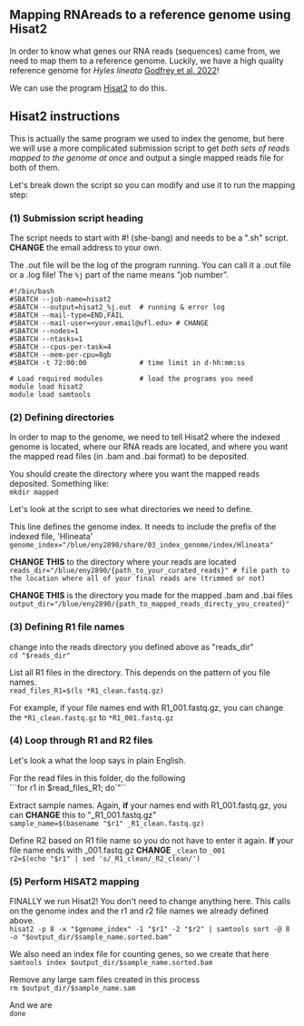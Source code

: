 ## Mapping RNAreads to a reference genome using Hisat2

In order to know what genes our RNA reads (sequences) came from, we need to map them to a reference genome. Luckily, we have a high quality reference genome for *Hyles lineata* [Godfrey et al. 2022](https://academic.oup.com/g3journal/article/13/6/jkad090/7147210)!  

We can use the program [Hisat2](https://daehwankimlab.github.io/hisat2/) to do this.  

## Hisat2 instructions  

This is actually the same program we used to index the genome, but here we will use a more complicated submission script to get *both sets of reads mapped to the genome at once* and output a single mapped reads file for both of them.   



Let's break down the script so you can modify and use it to run the mapping step:

### (1) Submission script heading   

The script needs to start with #! (she-bang) and needs to be a ".sh" script. **CHANGE** the email address to your own.  

The .out file will be the log of the program running. You can call it a .out file or a .log file! The ```%j``` part of the name means "job number".  

```
#!/bin/bash
#SBATCH --job-name=hisat2
#SBATCH --output=hisat2_%j.out  # running & error log
#SBATCH --mail-type=END,FAIL
#SBATCH --mail-user=<your.email@ufl.edu> # CHANGE
#SBATCH --nodes=1
#SBATCH --ntasks=1
#SBATCH --cpus-per-task=4
#SBATCH --mem-per-cpu=8gb
#SBATCH -t 72:00:00             # time limit in d-hh:mm:ss

# Load required modules         # load the programs you need
module load hisat2
module load samtools
```

### (2) Defining directories  

In order to map to the genome, we need to tell Hisat2 where the indexed genome is located, where our RNA reads are located, and where you want the mapped read files (in .bam and .bai format) to be deposited.  

You should create the directory where you want the mapped reads deposited. Something like:  
```mkdir mapped```  

Let's look at the script to see what directories we need to define.  

This line defines the genome index. It needs to include the prefix of the indexed file, 'Hlineata'  
```genome_index="/blue/eny2890/share/03_index_genome/index/Hlineata" ```  

**CHANGE THIS** to the directory where your reads are located  
```reads_dir="/blue/eny2890/{path_to_your_curated_reads}" # file path to the location where all of your final reads are (trimmed or not)```

**CHANGE THIS** is the directory you made for the mapped .bam and .bai files  
```output_dir="/blue/eny2890/{path_to_mapped_reads_directy_you_created}"``` 


### (3) Defining R1 file names

change into the reads directory you defined above as "reads_dir"  
```cd "$reads_dir"```  

List all R1 files in the directory. This depends on the pattern of you file names.  
```read_files_R1=$(ls *R1_clean.fastq.gz)```  

For example, if your file names end with R1_001.fastq.gz, you can change the ```*R1_clean.fastq.gz``` to ```*R1_001.fastq.gz```  

### (4) Loop through R1 and R2 files 

Let's look a what the loop says in plain English.  

For the read files in this folder, do the following  
```for r1 in $read_files_R1; do`"``  

Extract sample names. Again, **if** your names end with R1_001.fastq.gz, you can **CHANGE** this to "_R1_001.fastq.gz"  
```sample_name=$(basename "$r1" _R1_clean.fastq.gz)```  

Define R2 based on R1 file name so you do not have to enter it again. **If** your file name ends with _001.fastq.gz **CHANGE** ```_clean``` to ```_001```  
```r2=$(echo "$r1" | sed 's/_R1_clean/_R2_clean/')```

### (5) Perform HISAT2 mapping  

FINALLY we run Hisat2! You don't need to change anything here. This calls on the genome index and the r1 and r2 file names we already defined above.  
```hisat2 -p 8 -x "$genome_index" -1 "$r1" -2 "$r2" | samtools sort -@ 8 -o "$output_dir/$sample_name.sorted.bam"```

We also need an index file for counting genes, so we create that here  
```samtools index $output_dir/$sample_name.sorted.bam```

Remove any large sam files created in this process  
```rm $output_dir/$sample_name.sam```

And we are  
```done```
